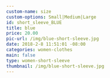```yaml
---
custom-name: size
custom-options: Small|Medium|Large
id: short_sleeve_BLUE
title: blue
price: 20.00
pic-url: /img/blue-short-sleeve.jpg
date: 2018-2-8 11:51:01 -08:00
categories: women-clothes
main: false
type: women-short-sleeve
thumbnail: /img/blue-short-sleeve.jpg
---
```

